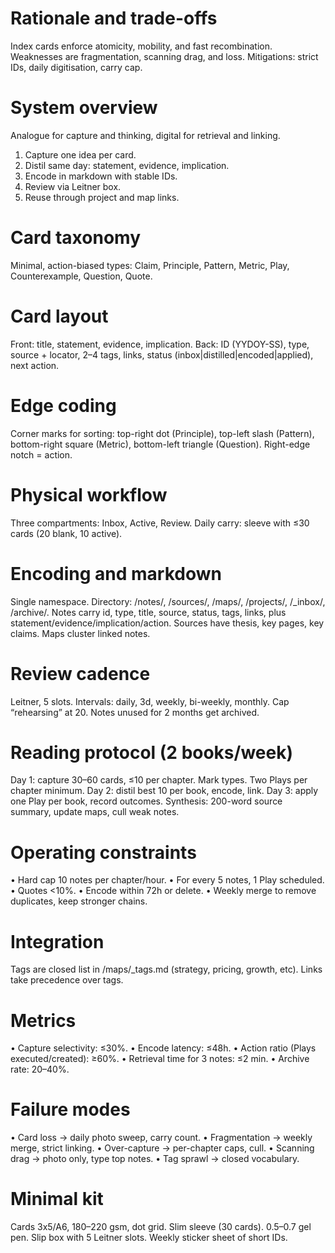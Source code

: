 
# Rationale and trade-offs

Index cards enforce atomicity, mobility, and fast recombination. Weaknesses are fragmentation, scanning drag, and loss. Mitigations: strict IDs, daily digitisation, carry cap.

# System overview

Analogue for capture and thinking, digital for retrieval and linking.

1. Capture one idea per card.
2. Distil same day: statement, evidence, implication.
3. Encode in markdown with stable IDs.
4. Review via Leitner box.
5. Reuse through project and map links.

# Card taxonomy

Minimal, action-biased types: Claim, Principle, Pattern, Metric, Play, Counterexample, Question, Quote.

# Card layout

Front: title, statement, evidence, implication.
Back: ID (YYDOY-SS), type, source + locator, 2–4 tags, links, status (inbox|distilled|encoded|applied), next action.

# Edge coding

Corner marks for sorting: top-right dot (Principle), top-left slash (Pattern), bottom-right square (Metric), bottom-left triangle (Question). Right-edge notch = action.

# Physical workflow

Three compartments: Inbox, Active, Review. Daily carry: sleeve with ≤30 cards (20 blank, 10 active).

# Encoding and markdown

Single namespace.
Directory: /notes/, /sources/, /maps/, /projects/, /\_inbox/, /archive/.
Notes carry id, type, title, source, status, tags, links, plus statement/evidence/implication/action.
Sources have thesis, key pages, key claims.
Maps cluster linked notes.

# Review cadence

Leitner, 5 slots. Intervals: daily, 3d, weekly, bi-weekly, monthly. Cap “rehearsing” at 20. Notes unused for 2 months get archived.

# Reading protocol (2 books/week)

Day 1: capture 30–60 cards, ≤10 per chapter. Mark types. Two Plays per chapter minimum.
Day 2: distil best 10 per book, encode, link.
Day 3: apply one Play per book, record outcomes.
Synthesis: 200-word source summary, update maps, cull weak notes.

# Operating constraints

• Hard cap 10 notes per chapter/hour.
• For every 5 notes, 1 Play scheduled.
• Quotes <10%.
• Encode within 72h or delete.
• Weekly merge to remove duplicates, keep stronger chains.

# Integration

Tags are closed list in /maps/\_tags.md (strategy, pricing, growth, etc). Links take precedence over tags.

# Metrics

• Capture selectivity: ≤30%.
• Encode latency: ≤48h.
• Action ratio (Plays executed/created): ≥60%.
• Retrieval time for 3 notes: ≤2 min.
• Archive rate: 20–40%.

# Failure modes

• Card loss → daily photo sweep, carry count.
• Fragmentation → weekly merge, strict linking.
• Over-capture → per-chapter caps, cull.
• Scanning drag → photo only, type top notes.
• Tag sprawl → closed vocabulary.

# Minimal kit

Cards 3x5/A6, 180–220 gsm, dot grid. Slim sleeve (30 cards). 0.5–0.7 gel pen. Slip box with 5 Leitner slots. Weekly sticker sheet of short IDs.

